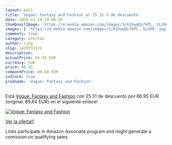 ```yaml
---
layout: post
title: 'Vogue: Fantasy and Fashion al 25.31 % de descuento'
date: 2020-11-10 19:00:56
thumbnailImage: 'https://m.media-amazon.com/images/I/61hwqQL7kPL._SL200_.jpg'
images: [ 'https://m.media-amazon.com/images/I/61hwqQL7kPL._SL200_.jpg' ]
comments: true
category: ofertas
author: ring
slug: 141973332X
description:
actualPrice: 66.95 EUR
currency: EUR
price: 66.95
comparePrice: 89.64 EUR
inStock: true
prodname: 'Vogue: Fantasy and Fashion'
---
```


Está [Vogue: Fantasy and Fashion](https://www.amazon.es/dp/141973332X/?tag=tolees-21) con 25.31 de descuento por 66.95 EUR (original: 89.64 EUR) en el siguiente enlace!

[![Vogue: Fantasy and Fashion](https://m.media-amazon.com/images/I/61hwqQL7kPL._SL200_.jpg)](https://www.amazon.es/dp/141973332X/?tag=tolees-21)

[Ver la oferta!!](https://www.amazon.es/dp/141973332X/?tag=tolees-21)

Links participate in Amazon Associate program and might generate a comission on qualifying sales


